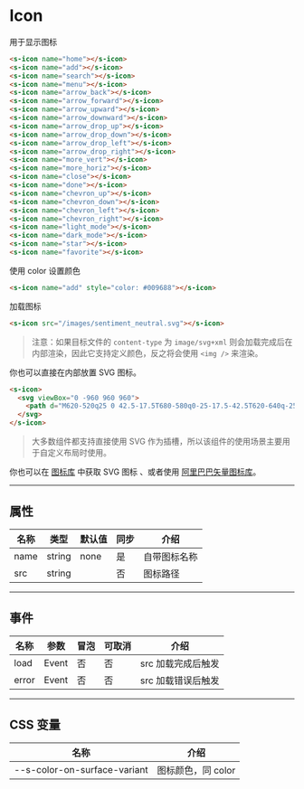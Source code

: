 # Icon

用于显示图标

```html preview
<s-icon name="home"></s-icon>
<s-icon name="add"></s-icon>
<s-icon name="search"></s-icon>
<s-icon name="menu"></s-icon>
<s-icon name="arrow_back"></s-icon>
<s-icon name="arrow_forward"></s-icon>
<s-icon name="arrow_upward"></s-icon>
<s-icon name="arrow_downward"></s-icon>
<s-icon name="arrow_drop_up"></s-icon>
<s-icon name="arrow_drop_down"></s-icon>
<s-icon name="arrow_drop_left"></s-icon>
<s-icon name="arrow_drop_right"></s-icon>
<s-icon name="more_vert"></s-icon>
<s-icon name="more_horiz"></s-icon>
<s-icon name="close"></s-icon>
<s-icon name="done"></s-icon>
<s-icon name="chevron_up"></s-icon>
<s-icon name="chevron_down"></s-icon>
<s-icon name="chevron_left"></s-icon>
<s-icon name="chevron_right"></s-icon>
<s-icon name="light_mode"></s-icon>
<s-icon name="dark_mode"></s-icon>
<s-icon name="star"></s-icon>
<s-icon name="favorite"></s-icon>
```

使用 color 设置颜色

```html preview
<s-icon name="add" style="color: #009688"></s-icon>
```

加载图标

```html preview
<s-icon src="/images/sentiment_neutral.svg"></s-icon>
```

> 注意：如果目标文件的 `content-type` 为 `image/svg+xml` 则会加载完成后在内部渲染，因此它支持定义颜色，反之将会使用 `<img />` 来渲染。

你也可以直接在内部放置 SVG 图标。

```html preview
<s-icon>
  <svg viewBox="0 -960 960 960">
    <path d="M620-520q25 0 42.5-17.5T680-580q0-25-17.5-42.5T620-640q-25 0-42.5 17.5T560-580q0 25 17.5 42.5T620-520Zm-280 0q25 0 42.5-17.5T400-580q0-25-17.5-42.5T340-640q-25 0-42.5 17.5T280-580q0 25 17.5 42.5T340-520Zm140 260q68 0 123.5-38.5T684-400H276q25 63 80.5 101.5T480-260Zm0 180q-83 0-156-31.5T197-197q-54-54-85.5-127T80-480q0-83 31.5-156T197-763q54-54 127-85.5T480-880q83 0 156 31.5T763-763q54 54 85.5 127T880-480q0 83-31.5 156T763-197q-54 54-127 85.5T480-80Zm0-400Zm0 320q134 0 227-93t93-227q0-134-93-227t-227-93q-134 0-227 93t-93 227q0 134 93 227t227 93Z"></path>
  </svg>
</s-icon>
```

> 大多数组件都支持直接使用 SVG 作为插槽，所以该组件的使用场景主要用于自定义布局时使用。

你也可以在 [图标库](/resource/icon) 中获取 SVG 图标 、或者使用 [阿里巴巴矢量图标库](https://www.iconfont.cn)。

---

## 属性

| 名称 | 类型     | 默认值 | 同步 | 介绍        |
| ---- | ------- | ------ | --- | ----------- |
| name | string  | none   | 是  | 自带图标名称 |
| src  | string  |        | 否  | 图标路径     |

---

## 事件

| 名称  | 参数   | 冒泡 | 可取消 | 介绍             |
| ----- |------ |------|------ |----------------- |
| load  | Event | 否   | 否    | src 加载完成后触发 |
| error | Event | 否   | 否    | src 加载错误后触发 |

---

## CSS 变量

| 名称                         | 介绍              |
| ---------------------------- | ----------------- |
| --s-color-on-surface-variant | 图标颜色，同 color |
